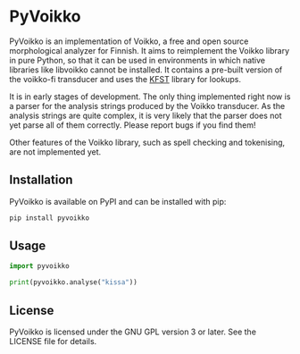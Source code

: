 # PyVoikko

PyVoikko is an implementation of Voikko, a free and open source morphological analyzer for Finnish.
It aims to reimplement the Voikko library in pure Python, so that it can be used in environments in which native libraries like libvoikko cannot be installed.
It contains a pre-built version of the voikko-fi transducer and uses the [KFST](https://pypi.org/project/kfst/) library for lookups.

It is in early stages of development.
The only thing implemented right now is a parser for the analysis strings produced by the Voikko transducer.
As the analysis strings are quite complex, it is very likely that the parser does not yet parse all of them correctly.
Please report bugs if you find them!

Other features of the Voikko library, such as spell checking and tokenising, are not implemented yet.

## Installation

PyVoikko is available on PyPI and can be installed with pip:

```sh
pip install pyvoikko
```

## Usage

```py
import pyvoikko

print(pyvoikko.analyse("kissa"))
```

## License

PyVoikko is licensed under the GNU GPL version 3 or later. See the LICENSE file for details.
